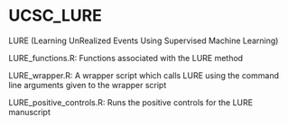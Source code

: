 # UCSC_LURE
LURE (Learning UnRealized Events Using Supervised Machine Learning)

LURE_functions.R: Functions associated with the LURE method

LURE_wrapper.R: A wrapper script which calls LURE using the command line arguments given to the wrapper script

LURE_positive_controls.R: Runs the positive controls for the LURE manuscript
